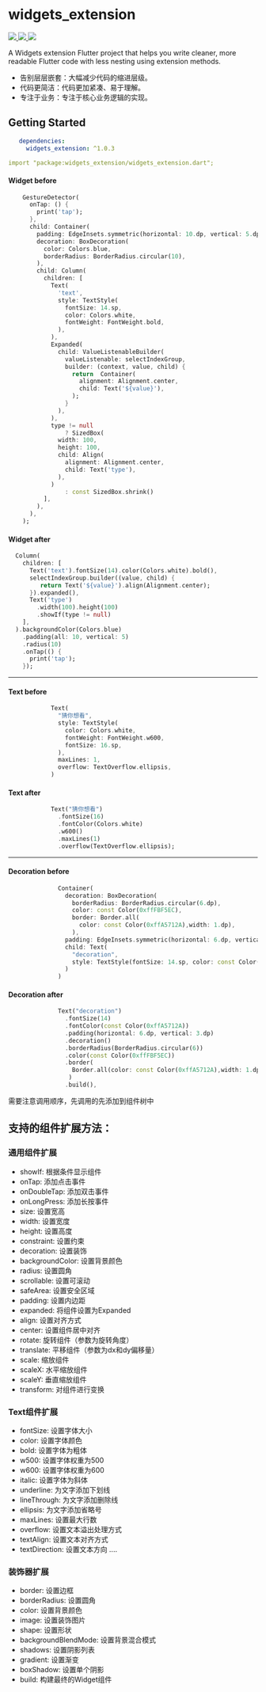 # widgets_extension
<a href="https://pub.dev/packages/widgets_extension">
  <img src="https://img.shields.io/pub/v/widgets_extension.svg"/>
</a>
<a href="https://flutter.dev/">
  <img src="https://img.shields.io/badge/flutter-%3E%3D%203.0.0-green.svg"/>
</a>
<a href="https://opensource.org/licenses/MIT">
  <img src="https://img.shields.io/badge/License-MIT-yellow.svg"/>
</a>

A Widgets extension Flutter project that helps you write cleaner, more readable Flutter code with less nesting using extension methods.

- 告别层层嵌套：大幅减少代码的缩进层级。
- 代码更简洁：代码更加紧凑、易于理解。
- 专注于业务：专注于核心业务逻辑的实现。
## Getting Started
```yaml
   dependencies:
     widgets_extension: ^1.0.3

import "package:widgets_extension/widgets_extension.dart";
```

#### Widget before
```dart
    GestureDetector(
      onTap: () {
        print('tap');
      },
      child: Container(
        padding: EdgeInsets.symmetric(horizontal: 10.dp, vertical: 5.dp),
        decoration: BoxDecoration(
          color: Colors.blue,
          borderRadius: BorderRadius.circular(10),
        ),
        child: Column(
          children: [
            Text(
              'text',
              style: TextStyle(
                fontSize: 14.sp,
                color: Colors.white,
                fontWeight: FontWeight.bold,
              ),
            ),
            Expanded(
              child: ValueListenableBuilder(
                valueListenable: selectIndexGroup,
                builder: (context, value, child) {
                  return  Container(
                    alignment: Alignment.center,
                    child: Text('${value}'),
                  );
                }
              ),
            ),
            type != null
                ? SizedBox(
              width: 100,
              height: 100,
              child: Align(
                alignment: Alignment.center,
                child: Text('type'),
              ),
            )
                : const SizedBox.shrink()
          ],
        ),
      ),
    );
```
#### Widget after
```dart
  Column(
    children: [
      Text('text').fontSize(14).color(Colors.white).bold(),
      selectIndexGroup.builder((value, child) {
         return Text('${value}').align(Alignment.center);
      }).expanded(),
      Text('type')
        .width(100).height(100)
        .showIf(type != null)
    ],
  ).backgroundColor(Colors.blue)
    .padding(all: 10, vertical: 5)
    .radius(10)
    .onTap(() {
      print('tap');
    });
```
---
#### Text before
```dart
            Text(
              "猜你想看",
              style: TextStyle(
                color: Colors.white,
                fontWeight: FontWeight.w600,
                fontSize: 16.sp,
              ),
              maxLines: 1,
              overflow: TextOverflow.ellipsis,
            )
```

#### Text after
```dart
            Text("猜你想看")
              .fontSize(16)
              .fontColor(Colors.white)
              .w600()
              .maxLines(1)
              .overflow(TextOverflow.ellipsis);
```
---
#### Decoration before
```dart
              Container(
                decoration: BoxDecoration(
                  borderRadius: BorderRadius.circular(6.dp),
                  color: const Color(0xffFBF5EC),
                  border: Border.all(
                    color: const Color(0xffA5712A),width: 1.dp),
                  ),
                padding: EdgeInsets.symmetric(horizontal: 6.dp, vertical: 3.dp),
                child: Text(
                  "decoration", 
                  style: TextStyle(fontSize: 14.sp, color: const Color(0xffA5712A))
                )
              )
```
#### Decoration after
```dart
              Text("decoration")
                .fontSize(14)
                .fontColor(const Color(0xffA5712A))
                .padding(horizontal: 6.dp, vertical: 3.dp)
                .decoration()
                .borderRadius(BorderRadius.circular(6))
                .color(const Color(0xffFBF5EC))
                .border(
                  Border.all(color: const Color(0xffA5712A),width: 1.dp),
                 )
                .build(),
```
需要注意调用顺序，先调用的先添加到组件树中

## 支持的组件扩展方法：
### 通用组件扩展
- showIf: 根据条件显示组件
- onTap: 添加点击事件
- onDoubleTap: 添加双击事件
- onLongPress: 添加长按事件
- size: 设置宽高
- width: 设置宽度
- height: 设置高度
- constraint: 设置约束
- decoration: 设置装饰
- backgroundColor: 设置背景颜色
- radius: 设置圆角
- scrollable: 设置可滚动
- safeArea: 设置安全区域
- padding: 设置内边距
- expanded: 将组件设置为Expanded
- align: 设置对齐方式
- center: 设置组件居中对齐
- rotate: 旋转组件（参数为旋转角度）
- translate: 平移组件（参数为dx和dy偏移量）
- scale: 缩放组件
- scaleX: 水平缩放组件
- scaleY: 垂直缩放组件
- transform: 对组件进行变换

### Text组件扩展
- fontSize: 设置字体大小
- color: 设置字体颜色
- bold: 设置字体为粗体
- w500: 设置字体权重为500
- w600: 设置字体权重为600
- italic: 设置字体为斜体
- underline: 为文字添加下划线
- lineThrough: 为文字添加删除线
- ellipsis: 为文字添加省略号
- maxLines: 设置最大行数
- overflow: 设置文本溢出处理方式
- textAlign: 设置文本对齐方式
- textDirection: 设置文本方向
....

### 装饰器扩展
- border: 设置边框
- borderRadius: 设置圆角
- color: 设置背景颜色
- image: 设置装饰图片
- shape: 设置形状
- backgroundBlendMode: 设置背景混合模式
- shadows: 设置阴影列表
- gradient: 设置渐变
- boxShadow: 设置单个阴影
- build: 构建最终的Widget组件